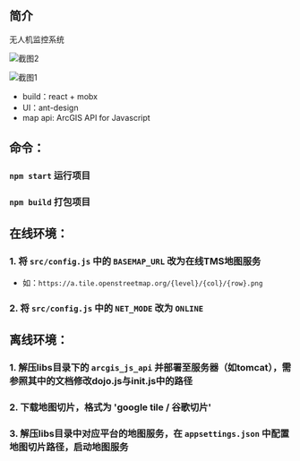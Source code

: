 ## 简介
无人机监控系统

![截图2](https://wx4.sinaimg.cn/mw690/a5965bd7ly1g9j82z7njuj21k40u01kx.jpg)

![截图1](https://wx4.sinaimg.cn/mw690/a5965bd7ly1g9j82zb491j21fz0u0kjl.jpg)

- build：react + mobx
- UI：ant-design
- map api: ArcGIS API for Javascript

## 命令：

### `npm start` 运行项目
### `npm build` 打包项目

## 在线环境：

### 1. 将 `src/config.js` 中的 `BASEMAP_URL` 改为在线TMS地图服务
- 如：`https://a.tile.openstreetmap.org/{level}/{col}/{row}.png`
### 2. 将 `src/config.js` 中的 `NET_MODE` 改为 `ONLINE`

## 离线环境：

### 1. 解压libs目录下的 `arcgis_js_api` 并部署至服务器（如tomcat），需参照其中的文档修改dojo.js与init.js中的路径
### 2. 下载地图切片，格式为 'google tile / 谷歌切片'
### 3. 解压libs目录中对应平台的地图服务，在 `appsettings.json` 中配置地图切片路径，启动地图服务
